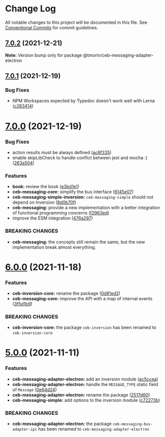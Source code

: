 # Change Log

All notable changes to this project will be documented in this file.
See [Conventional Commits](https://conventionalcommits.org) for commit guidelines.

## [7.0.2](https://github.com/tmorin/ceb/compare/v7.0.1...v7.0.2) (2021-12-21)

**Note:** Version bump only for package @tmorin/ceb-messaging-adapter-electron





## [7.0.1](https://github.com/tmorin/ceb/compare/v7.0.0...v7.0.1) (2021-12-19)


### Bug Fixes

* NPM Workspaces expected by Typedoc doesn't work well with Lerna ([c283414](https://github.com/tmorin/ceb/commit/c283414cf776d997c3422d8a39028c80f33708ab))





# [7.0.0](https://github.com/tmorin/ceb/compare/v6.1.0...v7.0.0) (2021-12-19)


### Bug Fixes

* action results must be always defined ([ac6f335](https://github.com/tmorin/ceb/commit/ac6f3352db2e91b226bdbda6849b5c21dd6759c8))
* enable skipLibCheck to handle conflict between jest and mocha :( ([263a504](https://github.com/tmorin/ceb/commit/263a5043babbd8d8c9b77f223cea1fc33d79cb02))


### Features

* **book:** review the book ([e3bd1e1](https://github.com/tmorin/ceb/commit/e3bd1e16da1b1f07c3a4a49be603a11bc434d72f))
* **ceb-messaging-core:** simplify the bus interface ([6145e07](https://github.com/tmorin/ceb/commit/6145e07fddba77030984ab341944e4cc5e79c5c1))
* **ceb-messaging-simple-inversion:** `ceb-messaging-simple` should not depend on Inversion ([8d0b70f](https://github.com/tmorin/ceb/commit/8d0b70f72f04d268a16a3ce7105da7e8ca8f4f1b))
* **ceb-messaging:** provide a new implementation with a better integration of functional programming concerns ([f2963ed](https://github.com/tmorin/ceb/commit/f2963edc916eda4a0db1d1bd6e6bb534804a5271))
* improve the ESM integration ([476a297](https://github.com/tmorin/ceb/commit/476a297575e2311ba599ca678784f71d34666afd))


### BREAKING CHANGES

* **ceb-messaging:** the concepts still remain the same, but the new implementation break almost everything.





# [6.0.0](https://github.com/tmorin/ceb/compare/v5.0.2...v6.0.0) (2021-11-18)


### Features

* **ceb-inversion-core:** rename the package ([0d81ed2](https://github.com/tmorin/ceb/commit/0d81ed27d528890a5fc58e5410122a9480622c1e))
* **ceb-messaging-core:** improve the API with a map of internal events ([3f5d1b9](https://github.com/tmorin/ceb/commit/3f5d1b9fb14b2c50750703a334ee428b36f03f68))


### BREAKING CHANGES

* **ceb-inversion-core:** the package `ceb-inversion` has been renamed to `ceb-inversion-core`





# [5.0.0](https://github.com/tmorin/ceb/compare/v4.0.2...v5.0.0) (2021-11-11)


### Features

* **ceb-messaging-adapter-electron:** add an inversion module ([ac5ccea](https://github.com/tmorin/ceb/commit/ac5cceaa74e834dc4500eb9eb50a46a7a234e02e))
* **ceb-messaging-adapter-electron:** handle the `MESSAGE_TYPE` static field of `Message` ([0e64d24](https://github.com/tmorin/ceb/commit/0e64d2456e7d0b729643b419a29c49231a856e3c))
* **ceb-messaging-adapter-electron:** rename the package ([2517d60](https://github.com/tmorin/ceb/commit/2517d60fea9722fb17b12bfb57f0390b5dba54c3))
* **ceb-messaging-simple:** add options to the inversion module ([c72273b](https://github.com/tmorin/ceb/commit/c72273b6c4ffa128fa77b157c6db52429d1907a1))


### BREAKING CHANGES

* **ceb-messaging-adapter-electron:** the package `ceb-messaging-bus-adapter-ipc` has been renamed to `ceb-messaging-adapter-electron`
